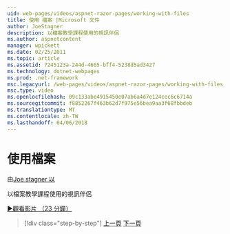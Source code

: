 ```yaml
---
uid: web-pages/videos/aspnet-razor-pages/working-with-files
title: 使用 檔案 |Microsoft 文件
author: JoeStagner
description: 以檔案教學課程使用的視訊伴侶
ms.author: aspnetcontent
manager: wpickett
ms.date: 02/25/2011
ms.topic: article
ms.assetid: 7245123a-244d-4665-bff4-5238d5ad3427
ms.technology: dotnet-webpages
ms.prod: .net-framework
msc.legacyurl: /web-pages/videos/aspnet-razor-pages/working-with-files
msc.type: video
ms.openlocfilehash: 09c133abe4915450e07ab6a4d7e124cec6c6714a
ms.sourcegitcommit: f8852267f463b62d7f975e56bea9aa3f68fbbdeb
ms.translationtype: MT
ms.contentlocale: zh-TW
ms.lasthandoff: 04/06/2018
---
```

<a name="working-with-files"></a>使用檔案
====================
由[Joe stagner 以](https://github.com/JoeStagner)

以檔案教學課程使用的視訊伴侶

[&#9654;觀看影片 （23 分鐘）](https://channel9.msdn.com/Blogs/ASP-NET-Site-Videos/working-with-files)

> [!div class="step-by-step"]
> [上一頁](displaying-data-in-a-chart-part-2.md)
> [下一頁](working-with-images.md)
